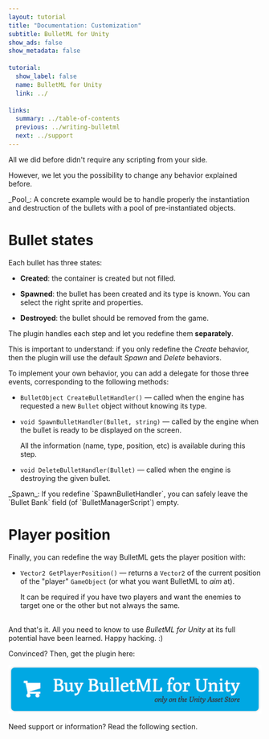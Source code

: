 ```yaml
---
layout: tutorial
title: "Documentation: Customization"
subtitle: BulletML for Unity
show_ads: false
show_metadata: false

tutorial:
  show_label: false
  name: BulletML for Unity
  link: ../

links:
  summary: ../table-of-contents
  previous: ../writing-bulletml
  next: ../support
---
```


All we did before didn't require any scripting from your side.

However, we let you the possibility to change any behavior explained before.

<md-note>
_Pool_: A concrete example would be to handle properly the instantiation and destruction of the bullets with a pool of pre-instantiated objects.
</md-note>

# Bullet states

Each bullet has three states:

- **Created**: the container is created but not filled.

- **Spawned**: the bullet has been created and its type is known. You can select the right sprite and properties.

- **Destroyed**: the bullet should be removed from the game.

The plugin handles each step and let you redefine them **separately**.

This is important to understand: if you only redefine the _Create_ behavior, then the plugin will use the default _Spawn_ and _Delete_ behaviors.

To implement your own behavior, you can add a delegate for those three events, corresponding to the following methods:

* `BulletObject CreateBulletHandler()` — called when the engine has requested a new `Bullet` object without knowing its type.
* `void SpawnBulletHandler(Bullet, string)` — called by the engine when the bullet is ready to be displayed on the screen.

  All the information (name, type, position, etc) is available during this step.

* `void DeleteBulletHandler(Bullet)` — called when the engine is destroying the given bullet.

<md-note>
_Spawn_: If you redefine `SpawnBulletHandler`, you can safely leave the `Bullet Bank` field (of `BulletManagerScript`) empty.
</md-note>

# Player position

Finally, you can redefine the way BulletML gets the player position with:

* `Vector2 GetPlayerPosition()` — returns a `Vector2` of the current position of the "player" `GameObject` (or what you want BulletML to *aim* at).

  It can be required if you have two players and want the enemies to target one or the other but not always the same.


<br />And that's it. All you need to know to use _BulletML for Unity_ at its full potential have been learned. Happy hacking.
 :)

Convinced? Then, get the plugin here:

<a href="#todo">
  <img
    src="../-img/buy.png"
    class="intent-button"
    alt="Buy BulletML for Unity"
    title="Buy BulletML for Unity"
  />
</a>

Need support or information? Read the following section.
